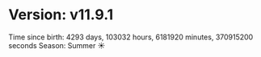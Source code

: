# Version: v11.9.1
Time since birth: 4293 days, 103032 hours, 6181920 minutes, 370915200 seconds
Season: Summer ☀️
